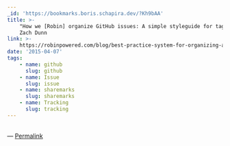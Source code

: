 ```yaml
---
_id: 'https://bookmarks.boris.schapira.dev/?Kh9bAA'
title: >-
    "How we [Robin] organize GitHub issues: A simple styleguide for tagging",
    Zach Dunn
link: >-
    https://robinpowered.com/blog/best-practice-system-for-organizing-and-tagging-github-issues/
date: '2015-04-07'
tags:
    - name: github
      slug: github
    - name: Issue
      slug: issue
    - name: sharemarks
      slug: sharemarks
    - name: Tracking
      slug: tracking
---
```


<br>&#8212;
<a href="https://bookmarks.boris.schapira.dev/?Kh9bAA" title="Permalink">Permalink</a>
